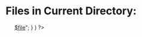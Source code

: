 <!DOCTYPE html>
<html lang="en">
<head>
  <meta charset="UTF-8">
  <meta name="viewport" content="width=device-width, initial-scale=1.0">
  <title>Directory Listing</title>
</head>
<body>
  <h1>Files in Current Directory:</h1>
  <ul>
    <?php
      $files = scandir('.');
      foreach ($files as $file) {
        if ($file !== '.' && $file !== '..') {
          echo "<li><a href='$file'>$file</a></li>";
        }
      }
    ?>
  </ul>
</body>
</html>
